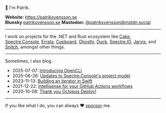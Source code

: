 👋 I'm Patrik. 

**Website:** https://patriksvensson.se  
**Bluesky** [patriksvensson.se](https://bsky.app/profile/patriksvensson.se)
**Mastodon:** [@patriksvensson@mstdn.social](https://mstdn.social/@patriksvensson)

---

I work on projects for the .NET and Rust ecosystem like 
[Cake](https://github.com/cake-build/cake), 
[Spectre.Console](https://github.com/spectreconsole/spectre.console), 
[Errata](https://github.com/spectreconsole/errata),
[Cupboard](https://github.com/cupboard-project/cupboard),
[Ghostly](https://github.com/patriksvensson/ghostly),
[Duck](https://github.com/duckhq/duck),
[Spectre.IO](https://github.com/spectresystems/spectre.io), 
[Jarvis](https://github.com/spectresystems/jarvis), and
[Snitch](https://github.com/spectresystems/snitch), 
amongst other things.

---

Sometimes, I also blog.

* 2025-07-07: [Introducing OpenCLI](https://patriksvensson.se/posts/2025/07/introducing-open-cli)
* 2025-06-26: [Updates to Spectre.Console's project model](https://patriksvensson.se/posts/2025/06/spectre-console-project-model)
* 2023-11-13: [Building an iterator in Swift](https://patriksvensson.se/posts/2023/11/building-an-iterator-in-swift)
* 2021-12-22: [Intellisense for your GitHub Actions workflows](https://patriksvensson.se/posts/2021/12/intellisense-for-your-github-action-workflows)
* 2020-10-08: [Thank you Octopus Deploy!](https://patriksvensson.se/posts/2020/10/thank-you-octopus-deploy)


---

If you like what I do, you can always 
♥ [sponsor](https://github.com/sponsors/patriksvensson) me.